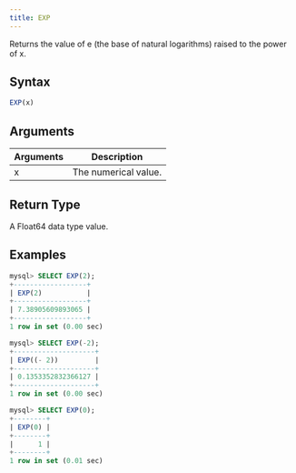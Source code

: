 ```yaml
---
title: EXP
---
```


Returns the value of e (the base of natural logarithms) raised to the power of x.

## Syntax

```sql
EXP(x)
```

## Arguments

| Arguments   | Description |
| ----------- | ----------- |
| x | The numerical value. |

## Return Type

A Float64 data type value.


## Examples

```sql
mysql> SELECT EXP(2);
+------------------+
| EXP(2)           |
+------------------+
| 7.38905609893065 |
+------------------+
1 row in set (0.00 sec)

mysql> SELECT EXP(-2);
+--------------------+
| EXP((- 2))         |
+--------------------+
| 0.1353352832366127 |
+--------------------+
1 row in set (0.00 sec)

mysql> SELECT EXP(0);
+--------+
| EXP(0) |
+--------+
|      1 |
+--------+
1 row in set (0.01 sec)
```
